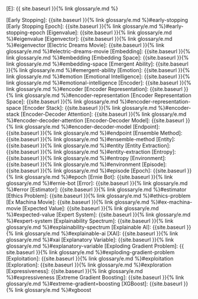 [E]: {{ site.baseurl }}{% link glossary/e.md %}

[Early Stopping]: {{site.baseurl }}{% link glossary/e.md %}#early-stopping
[Early Stopping Epoch]: {{site.baseurl }}{% link glossary/e.md %}#early-stopping-epoch
[Eigenvalue]: {{site.baseurl }}{% link glossary/e.md %}#eigenvalue
[Eigenvector]: {{site.baseurl }}{% link glossary/e.md %}#eigenvector
[Electric Dreams Movie]: {{site.baseurl }}{% link glossary/e.md %}#electric-dreams-movie
[Embedding]: {{site.baseurl }}{% link glossary/e.md %}#embedding
[Embedding Space]: {{site.baseurl }}{% link glossary/e.md %}#embedding-space
[Emergent Ability]: {{site.baseurl }}{% link glossary/e.md %}#emergent-ability
[Emotion]: {{site.baseurl }}{% link glossary/e.md %}#emotion
[Emotional Intelligence]: {{site.baseurl }}{% link glossary/e.md %}#emotional-intelligence
[Encoder]: {{site.baseurl }}{% link glossary/e.md %}#encoder
[Encoder Representation]: {{site.baseurl }}{% link glossary/e.md %}#encoder-representation
[Encoder Representation Space]: {{site.baseurl }}{% link glossary/e.md %}#encoder-representation-space
[Encoder Stack]: {{site.baseurl }}{% link glossary/e.md %}#encoder-stack
[Encoder-Decoder Attention]: {{site.baseurl }}{% link glossary/e.md %}#encoder-decoder-attention
[Encoder-Decoder Model]: {{site.baseurl }}{% link glossary/e.md %}#encoder-decoder-model
[Endpoint]: {{site.baseurl }}{% link glossary/e.md %}#endpoint
[Ensemble Method]: {{site.baseurl }}{% link glossary/e.md %}#ensemble-method
[Entity]: {{site.baseurl }}{% link glossary/e.md %}#entity
[Entity Extraction]: {{site.baseurl }}{% link glossary/e.md %}#entity-extraction
[Entropy]: {{site.baseurl }}{% link glossary/e.md %}#entropy
[Environment]: {{site.baseurl }}{% link glossary/e.md %}#environment
[Episode]: {{site.baseurl }}{% link glossary/e.md %}#episode
[Epoch]: {{site.baseurl }}{% link glossary/e.md %}#epoch
[Ernie Bot]: {{site.baseurl }}{% link glossary/e.md %}#ernie-bot
[Error]: {{site.baseurl }}{% link glossary/e.md %}#error
[Estimator]: {{site.baseurl }}{% link glossary/e.md %}#estimator
[Ethics Problem]: {{site.baseurl }}{% link glossary/e.md %}#ethics-problem
[Ex Machina Movie]: {{site.baseurl }}{% link glossary/e.md %}#ex-machina-movie
[Expected Value]: {{site.baseurl }}{% link glossary/e.md %}#expected-value
[Expert System]: {{site.baseurl }}{% link glossary/e.md %}#expert-system
[Explainability Spectrum]: {{site.baseurl }}{% link glossary/e.md %}#explainability-spectrum
[Explainable AI]: {{site.baseurl }}{% link glossary/e.md %}#explainable-ai
[XAI]: {{site.baseurl }}{% link glossary/e.md %}#xai
[Explanatory Variable]: {{site.baseurl }}{% link glossary/e.md %}#explanatory-variable
[Exploding Gradient Problem]: {{ site.baseurl }}{% link glossary/e.md %}#exploding-gradient-problem
[Exploitation]: {{site.baseurl }}{% link glossary/e.md %}#exploitation
[Exploration]: {{site.baseurl }}{% link glossary/e.md %}#exploration
[Expressiveness]: {{site.baseurl }}{% link glossary/e.md %}#expressiveness
[Extreme Gradient Boosting]: {{site.baseurl }}{% link glossary/e.md %}#extreme-gradient=boosting
[XGBoost]: {{site.baseurl }}{% link glossary/e.md %}#xgboost
